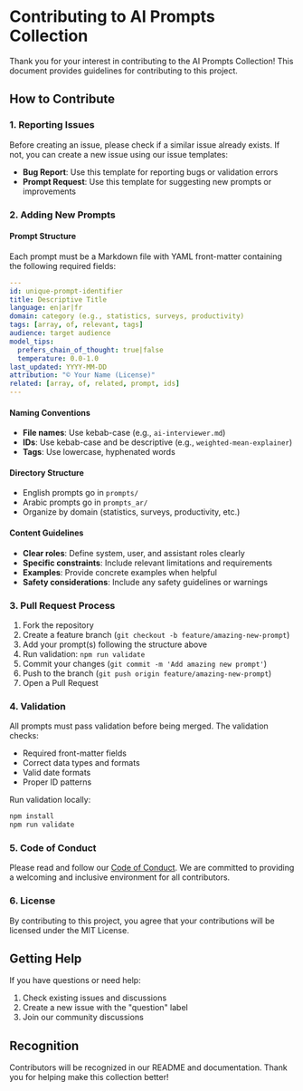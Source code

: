 # Contributing to AI Prompts Collection

Thank you for your interest in contributing to the AI Prompts Collection! This document provides guidelines for contributing to this project.

## How to Contribute

### 1. Reporting Issues

Before creating an issue, please check if a similar issue already exists. If not, you can create a new issue using our issue templates:

- **Bug Report**: Use this template for reporting bugs or validation errors
- **Prompt Request**: Use this template for suggesting new prompts or improvements

### 2. Adding New Prompts

#### Prompt Structure
Each prompt must be a Markdown file with YAML front-matter containing the following required fields:

```yaml
---
id: unique-prompt-identifier
title: Descriptive Title
language: en|ar|fr
domain: category (e.g., statistics, surveys, productivity)
tags: [array, of, relevant, tags]
audience: target audience
model_tips:
  prefers_chain_of_thought: true|false
  temperature: 0.0-1.0
last_updated: YYYY-MM-DD
attribution: "© Your Name (License)"
related: [array, of, related, prompt, ids]
---
```

#### Naming Conventions
- **File names**: Use kebab-case (e.g., `ai-interviewer.md`)
- **IDs**: Use kebab-case and be descriptive (e.g., `weighted-mean-explainer`)
- **Tags**: Use lowercase, hyphenated words

#### Directory Structure
- English prompts go in `prompts/`
- Arabic prompts go in `prompts_ar/`
- Organize by domain (statistics, surveys, productivity, etc.)

#### Content Guidelines
- **Clear roles**: Define system, user, and assistant roles clearly
- **Specific constraints**: Include relevant limitations and requirements
- **Examples**: Provide concrete examples when helpful
- **Safety considerations**: Include any safety guidelines or warnings

### 3. Pull Request Process

1. Fork the repository
2. Create a feature branch (`git checkout -b feature/amazing-new-prompt`)
3. Add your prompt(s) following the structure above
4. Run validation: `npm run validate`
5. Commit your changes (`git commit -m 'Add amazing new prompt'`)
6. Push to the branch (`git push origin feature/amazing-new-prompt`)
7. Open a Pull Request

### 4. Validation

All prompts must pass validation before being merged. The validation checks:
- Required front-matter fields
- Correct data types and formats
- Valid date formats
- Proper ID patterns

Run validation locally:
```bash
npm install
npm run validate
```

### 5. Code of Conduct

Please read and follow our [Code of Conduct](CODE_OF_CONDUCT.md). We are committed to providing a welcoming and inclusive environment for all contributors.

### 6. License

By contributing to this project, you agree that your contributions will be licensed under the MIT License.

## Getting Help

If you have questions or need help:
1. Check existing issues and discussions
2. Create a new issue with the "question" label
3. Join our community discussions

## Recognition

Contributors will be recognized in our README and documentation. Thank you for helping make this collection better!
